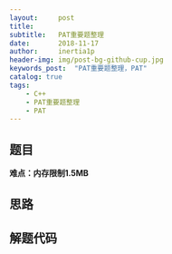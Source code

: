 ```yaml
---
layout:     post
title:      
subtitle:   PAT重要题整理
date:       2018-11-17
author:     inertia1p
header-img: img/post-bg-github-cup.jpg
keywords_post:  "PAT重要题整理，PAT"
catalog: true
tags:
    - C++
    - PAT重要题整理
    - PAT
---
```


## 题目


**难点：内存限制1.5MB**

## 思路


## 解题代码
